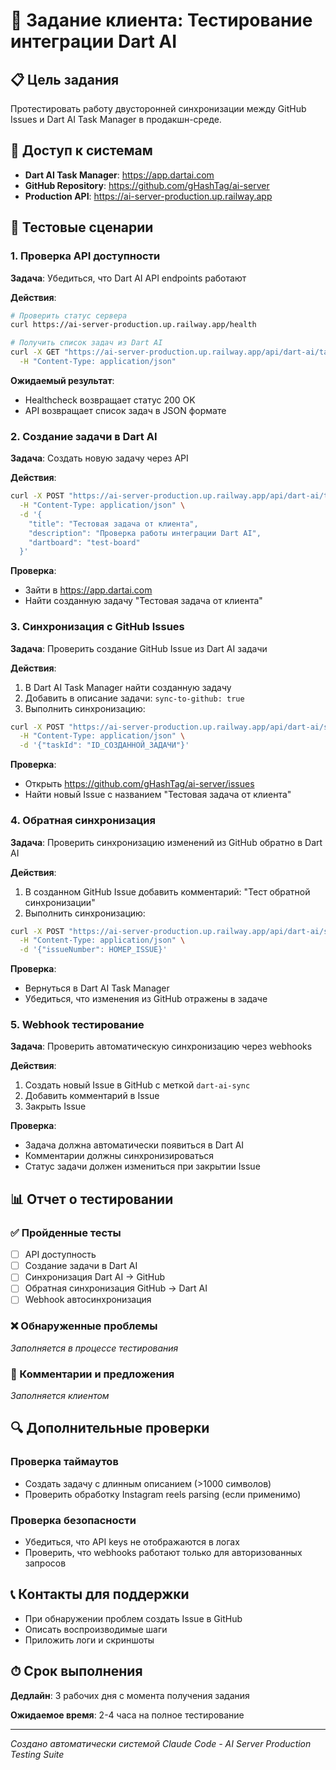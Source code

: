 # 🎯 Задание клиента: Тестирование интеграции Dart AI

## 📋 Цель задания

Протестировать работу двусторонней синхронизации между GitHub Issues и Dart AI Task Manager в продакшн-среде.

## 🔗 Доступ к системам

- **Dart AI Task Manager**: https://app.dartai.com
- **GitHub Repository**: https://github.com/gHashTag/ai-server
- **Production API**: https://ai-server-production.up.railway.app

## 🧪 Тестовые сценарии

### 1. Проверка API доступности

**Задача**: Убедиться, что Dart AI API endpoints работают

**Действия**:

```bash
# Проверить статус сервера
curl https://ai-server-production.up.railway.app/health

# Получить список задач из Dart AI
curl -X GET "https://ai-server-production.up.railway.app/api/dart-ai/tasks" \
  -H "Content-Type: application/json"
```

**Ожидаемый результат**:

- Healthcheck возвращает статус 200 OK
- API возвращает список задач в JSON формате

### 2. Создание задачи в Dart AI

**Задача**: Создать новую задачу через API

**Действия**:

```bash
curl -X POST "https://ai-server-production.up.railway.app/api/dart-ai/tasks" \
  -H "Content-Type: application/json" \
  -d '{
    "title": "Тестовая задача от клиента",
    "description": "Проверка работы интеграции Dart AI",
    "dartboard": "test-board"
  }'
```

**Проверка**:

- Зайти в https://app.dartai.com
- Найти созданную задачу "Тестовая задача от клиента"

### 3. Синхронизация с GitHub Issues

**Задача**: Проверить создание GitHub Issue из Dart AI задачи

**Действия**:

1. В Dart AI Task Manager найти созданную задачу
2. Добавить в описание задачи: `sync-to-github: true`
3. Выполнить синхронизацию:

```bash
curl -X POST "https://ai-server-production.up.railway.app/api/dart-ai/sync/to-github" \
  -H "Content-Type: application/json" \
  -d '{"taskId": "ID_СОЗДАННОЙ_ЗАДАЧИ"}'
```

**Проверка**:

- Открыть https://github.com/gHashTag/ai-server/issues
- Найти новый Issue с названием "Тестовая задача от клиента"

### 4. Обратная синхронизация

**Задача**: Проверить синхронизацию изменений из GitHub обратно в Dart AI

**Действия**:

1. В созданном GitHub Issue добавить комментарий: "Тест обратной синхронизации"
2. Выполнить синхронизацию:

```bash
curl -X POST "https://ai-server-production.up.railway.app/api/dart-ai/sync/from-github" \
  -H "Content-Type: application/json" \
  -d '{"issueNumber": НОМЕР_ISSUE}'
```

**Проверка**:

- Вернуться в Dart AI Task Manager
- Убедиться, что изменения из GitHub отражены в задаче

### 5. Webhook тестирование

**Задача**: Проверить автоматическую синхронизацию через webhooks

**Действия**:

1. Создать новый Issue в GitHub с меткой `dart-ai-sync`
2. Добавить комментарий в Issue
3. Закрыть Issue

**Проверка**:

- Задача должна автоматически появиться в Dart AI
- Комментарии должны синхронизироваться
- Статус задачи должен измениться при закрытии Issue

## 📊 Отчет о тестировании

### ✅ Пройденные тесты

- [ ] API доступность
- [ ] Создание задачи в Dart AI
- [ ] Синхронизация Dart AI → GitHub
- [ ] Обратная синхронизация GitHub → Dart AI
- [ ] Webhook автосинхронизация

### ❌ Обнаруженные проблемы

_Заполняется в процессе тестирования_

### 📝 Комментарии и предложения

_Заполняется клиентом_

## 🔍 Дополнительные проверки

### Проверка таймаутов

- Создать задачу с длинным описанием (>1000 символов)
- Проверить обработку Instagram reels parsing (если применимо)

### Проверка безопасности

- Убедиться, что API keys не отображаются в логах
- Проверить, что webhooks работают только для авторизованных запросов

## 📞 Контакты для поддержки

- При обнаружении проблем создать Issue в GitHub
- Описать воспроизводимые шаги
- Приложить логи и скриншоты

## ⏱ Срок выполнения

**Дедлайн**: 3 рабочих дня с момента получения задания

**Ожидаемое время**: 2-4 часа на полное тестирование

---

_Создано автоматически системой Claude Code - AI Server Production Testing Suite_
